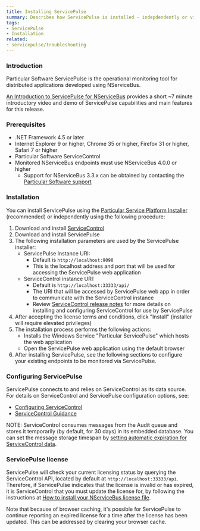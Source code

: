 ```yaml
---
title: Installing ServicePulse
summary: Describes how ServicePulse is installed - indepdendently or via the PlatformInstaller - and its basic requirements 
tags:
- ServicePulse
- Installation
related:
- servicepulse/troubleshooting
---
```


### Introduction

Particular Software ServicePulse is the operational monitoring tool for distributed applications developed using NServiceBus. 

[An Introduction to ServicePulse for NServiceBus](http://particular.net/blog/an-introduction-to-servicepulse-for-nservicebus) provides a short ~7 minute introductory video and demo of ServicePulse capabilities and main features for this release.

### Prerequisites

* .NET Framework 4.5 or later
* Internet Explorer 9 or higher, Chrome 35 or higher, Firefox 31 or higher, Safari 7 or higher
* Particular Software ServiceControl 
* Monitored NServiceBus endpoints must use NServiceBus 4.0.0 or higher
   * Support for NServiceBus 3.3.x can be obtained by contacting the [Particular Software support](http://particular.net/support) 

### Installation

You can install ServicePulse using the [Particular Service Platform Installer](/platform/installer) (recommended) or independently using the following procedure:

1. Download and install [ServiceControl](https://github.com/Particular/ServiceControl/releases)
2. Download and install ServicePulse
3. The following installation parameters are used by the ServicePulse installer:
   * ServicePulse Instance URI: 
      * Default is `http://localhost:9090`
      * This is the localhost address and port that will be used for accessing the ServicePulse web application
   * ServiceControl instance URI: 
      * Default is `http://localhost:33333/api/`
      * The URI that will be accessed by ServicePulse web app in order to communicate with the ServiceControl instance
      * Review [ServiceControl release notes](https://github.com/Particular/ServiceControl/releases) for more details on installing and configuring ServiceControl for use by ServicePulse
4. After accepting the license terms and conditions, click "Install" (installer will require elevated privileges)
5. The installation process performs the following actions:
   * Installs the Windows Service "Particular ServicePulse" which hosts the web application
   * Open the ServicePulse web application using the default browser
6. After installing ServicePulse, see the following sections to configure your existing endpoints to be monitored via ServicePulse. 

### Configuring ServicePulse

ServicePulse connects to and relies on ServiceControl as its data source.  
For details on ServiceControl and ServicePulse configuration options, see: 

* [Configuring ServiceControl](/servicecontrol/creating-config-file.md)
* [ServiceControl Guidance](/servicecontrol)
 
NOTE: ServiceControl consumes messages from the Audit queue and stores it temporarily (by default, for 30 days) in its embedded database. You can set the message storage timespan by [setting automatic expiration for ServiceControl data](/servicecontrol/how-purge-expired-data.md).

### ServicePulse license

ServicePulse will check your current licensing status by querying the ServiceControl API, located by default at `http://localhost:33333/api`. Therefore, if ServicePulse indicates that the license is invalid or has expired, it is ServiceControl that you must update the license for, by following the instructions at [How to install your NServiceBus license file](/nservicebus/licensing/license-management.md).

Note that because of browser caching, it's possible for ServicePulse to continue reporting an expired license for a time after the license has been updated. This can be addressed by clearing your browser cache.
